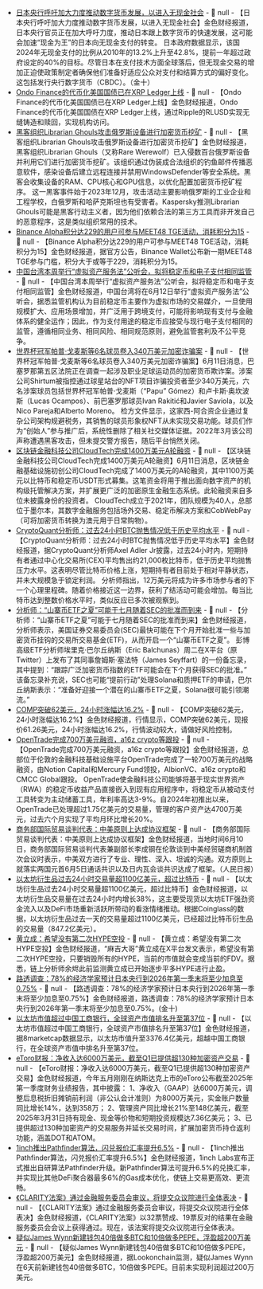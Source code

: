 - [日本央行呼吁加大力度推动数字货币发展，以进入无现金社会]() - 📰 null - 【日本央行呼吁加大力度推动数字货币发展，以进入无现金社会】金色财经报道，日本央行官员正在加大呼吁力度，推动日本跟上数字货币的快速发展，这可能会加速“现金为王”的日本向无现金支付的转变。 
日本政府数据显示，该国2024年无现金支付的比例从2010年的13.2%上升至42.8%，提前一年超过政府设定的40%的目标。尽管日本在支付技术方面全球落后，但无现金交易的增加正迫使政策制定者确保他们准备好适应公众对支付和结算方式的偏好变化。这包括发行央行数字货币（CBDC）。（金十）
- [Ondo Finance的代币化美国国债已在XRP Ledger上线](https://x.com/Cointelegraph/status/1932681287577579948) - 📰 null - 【Ondo Finance的代币化美国国债已在XRP Ledger上线】金色财经报道，Ondo Finance的代币化美国国债在XRP Ledger上线，通过Ripple的RLUSD实现无缝铸造和赎回，实现机构访问。
- [黑客组织Librarian Ghouls攻击俄罗斯设备进行加密货币挖矿](https://cointelegraph.com/news/librarian-ghouls-hacking-group-cryptojack-hundreds-kaspersky) - 📰 null - 【黑客组织Librarian Ghouls攻击俄罗斯设备进行加密货币挖矿】金色财经报道，黑客组织Librarian Ghouls（又称Rare Werewolf）已入侵数百台俄罗斯设备并利用它们进行加密货币挖矿。该组织通过伪装成合法组织的钓鱼邮件传播恶意软件，感染设备后建立远程连接并禁用WindowsDefender等安全系统。黑客会收集设备的RAM、CPU核心和GPU信息，以优化配置加密货币挖矿程序。 
这一黑客事件始于2023年12月，攻击活动主要影响俄罗斯的工业企业和工程学校，白俄罗斯和哈萨克斯坦也有受害者。Kaspersky推测Librarian Ghouls可能是黑客行动主义者，因为他们依赖合法的第三方工具而非开发自己的恶意程序，这是类似组织常用的技术。
- [Binance Alpha积分达229的用户可参与MEET48 TGE活动，消耗积分为15]() - 📰 null - 【Binance Alpha积分达229的用户可参与MEET48 TGE活动，消耗积分为15】金色财经报道，据官方公告，Binance Wallet公布新一期MEET48 TGE参与门槛，积分大于或等于229，消耗积分为15。
- [中国台湾本周举行“虚拟资产服务法”公听会，拟将稳定币和电子支付相同监管](https://money.udn.com/money/story/5613/8798313) - 📰 null - 【中国台湾本周举行“虚拟资产服务法”公听会，拟将稳定币和电子支付相同监管】金色财经报道，中国台湾将在6月12日举行“虚拟资产服务法”公听会，据悉监管机构认为目前稳定币主要作为虚拟市场的交易媒介，一旦使用规模扩大、应用场景增加，并广泛用于跨境支付，可能将影响现有支付与金融体系的健全运作；因此，作为支付用途的稳定币应接受与现行电子支付相同的监管，遵循相同业务、相同风险、相同规范原则，避免监管套利及不公平竞争。
- [世界杯冠军帕普·戈麦斯等6名球员卷入340万美元加密诈骗案](https://decrypt.co/324558/elite-footballers-named-3-4-million-crypto-fraud-case) - 📰 null - 【世界杯冠军帕普·戈麦斯等6名球员卷入340万美元加密诈骗案】6月11日消息，巴塞罗那第五区法院正在调查一起涉及职业足球运动员的加密货币欺诈案。涉案公司Shirtum被指控通过球星站台的NFT项目诈骗投资者至少340万美元，六名涉案球员包括世界杯冠军帕普·戈麦斯（“Papu” Gómez）和卢卡斯·奥坎波斯（Lucas Ocampos）、前巴塞罗那球员Ivan Rakitić和Javier Saviola，以及Nico Pareja和Alberto Moreno。 
检方文件显示，这家西-阿合资企业通过复杂公司架构规避税务，其销售的球员形象权NFT从未实现交易功能。球员们作为“创始人”参与推广后，系统性删除了相关社交媒体证据。2022年3月该公司声称遭遇黑客攻击，但未提交警方报告，随后平台悄然关闭。
- [区块链金融科技公司CloudTech完成1400万美元A轮融资](https://www.startupdaily.net/topic/funding/blockchain-fintech-raises-14-million-series-a-mostly-in-crypto/) - 📰 null - 【区块链金融科技公司CloudTech完成1400万美元A轮融资】6月11日消息，区块链金融基础设施初创公司CloudTech完成了1400万美元的A轮融资，其中1100万美元以比特币和稳定币USDT形式募集。这笔资金将用于推出面向数字资产的机构级托管解决方案，并扩展更广泛的加密原生金融生态系统。此轮融资来自多位未披露身份的投资者。 
CloudTech成立于2021年，团队规模为40人，总部位于墨尔本，其数字金融服务包括场外交易、稳定币解决方案和CobWebPay（可将加密货币转换为澳元用于日常购物）。
- [CryptoQuant分析师：过去24小时BTC抛售情况低于历史平均水平](https://x.com/AxelAdlerJr/status/1932673330307342764) - 📰 null - 【CryptoQuant分析师：过去24小时BTC抛售情况低于历史平均水平】金色财经报道，据CryptoQuant分析师Axel Adler Jr披露，过去24小时内，短期持有者通过中心化交易所(CEX)平均售出约21,000枚比特币，低于历史平均抛售压力水平。这表明尽管比特币价格上涨，短期持有者目前处于相对平静状态，并未大规模急于锁定利润。 
分析师指出，12万美元将成为许多市场参与者的下一个心理里程碑。随着价格接近这一边界，获利了结活动可能会增加。每当比特币达到整数价格水平时，类似反应已多次被观察到。
- [分析师：“山寨币ETF之夏”可能于七月随着SEC的批准而到来](https://cointelegraph.com/news/altcoin-etf-summer-july-sec-approvals-analysts) - 📰 null - 【分析师：“山寨币ETF之夏”可能于七月随着SEC的批准而到来】金色财经报道，分析师表示，美国证券交易委员会(SEC)最快可能在下个月开始批准一些与加密货币挂钩的交易所交易基金(ETF)，从而开启一个“山寨币ETF之夏”。 
彭博高级ETF分析师埃里克·巴尔丘纳斯（Eric Balchunas）周二在X平台（原Twitter）上发布了其同事詹姆斯·塞法特（James Seyffart）的一份备忘录，其中提到：“跟踪广泛加密货币指数的ETF可能会在下个月获得SEC的批准。” 
该备忘录补充说，SEC也可能“提前行动”处理Solana和质押ETF的申请，巴尔丘纳斯表示：“准备好迎接一个潜在的山寨币ETF之夏，Solana很可能引领潮流。”
- [COMP突破62美元，24小时涨幅达16.2%](https://www.coingecko.com/zh/%E6%95%B0%E5%AD%97%E8%B4%A7%E5%B8%81/compound) - 📰 null - 【COMP突破62美元，24小时涨幅达16.2%】金色财经报道，行情显示，COMP突破62美元，现报价61.26美元，24小时涨幅达16.2%，行情波动较大，请做好风险控制。
- [OpenTrade完成700万美元融资，a16z crypto等跟投](https://techfundingnews.com/london-based-opentrade-raises-7m-to-make-dollar-and-euro-yields-accessible-to-millions/) - 📰 null - 【OpenTrade完成700万美元融资，a16z crypto等跟投】金色财经报道，总部位于伦敦的金融科技基础设施平台OpenTrade完成了一轮700万美元的战略融资，由Notion Capital和Mercury Fund领投，AlbionVC、a16z crypto和CMCC Global跟投。 
OpenTrade使金融科技公司能够将基于现实世界资产（RWA）的稳定币收益产品直接嵌入到现有应用程序中，将稳定币从被动支付工具转变为主动储蓄工具，年利率高达3-9%。自2024年初推出以来，OpenTrade已处理超过1.75亿美元的交易量，管理的客户资产达4700万美元，过去六个月实现了平均月环比增长20%。
- [商务部国际贸易谈判代表：中美原则上达成协议框架]() - 📰 null - 【商务部国际贸易谈判代表：中美原则上达成协议框架】金色财经报道，当地时间6月10日，商务部国际贸易谈判代表兼副部长李成钢在伦敦谈到中美经贸磋商机制首次会议时表示，中美双方进行了专业、理性、深入、坦诚的沟通。双方原则上就落实两国元首6月5日通话共识以及日内瓦会谈共识达成了框架。（人民日报）
- [以太坊衍生品过去24小时交易量超1100亿美元，超过比特币]() - 📰 null - 【以太坊衍生品过去24小时交易量超1100亿美元，超过比特币】金色财经报道，以太坊衍生品交易量在过去24小时内增长38%，这主要受现货以太坊ETF强劲资金流入以及DeFi市场重新活跃所带动的看涨情绪推动。根据Coinglass的数据，以太坊衍生品过去一天的交易量超过1100亿美元，已经超过比特币衍生品的交易量（847.2亿美元）。
- [黄立成：希望没有第二次HYPE空投](https://x.com/machibigbrother/status/1932663379292028964) - 📰 null - 【黄立成：希望没有第二次HYPE空投】金色财经报道，“麻吉大哥”黄立成在X平台发文表示，希望没有第二次HYPE空投，只要销毁所有的HYPE，当前的市值就会变成当前的FDV。据悉，链上分析师余烬此前监测黄立成已开始逐步平多HYPE进行止盈。
- [路透调查：78%的经济学家预计日本央行到2026年第一季末将至少加息至0.75%]() - 📰 null - 【路透调查：78%的经济学家预计日本央行到2026年第一季末将至少加息至0.75%】金色财经报道，路透调查：78%的经济学家预计日本央行到2026年第一季末将至少加息至0.75%。(金十)
- [以太坊市值超过中国工商银行，全球资产市值排名升至第37位](https://8marketcap.com/) - 📰 null - 【以太坊市值超过中国工商银行，全球资产市值排名升至第37位】金色财经报道，据8marketcap数据显示，以太坊市值升至3376.4亿美元，超越中国工商银行，在全球资产市值中排名升至第37位。
- [eToro财报：净收入达6000万美元，截至Q1已提供超130种加密资产交易](https://www.globenewswire.com/news-release/2025/06/10/3096466/0/en/eToro-Reports-First-Quarter-2025-Results.html) - 📰 null - 【eToro财报：净收入达6000万美元，截至Q1已提供超130种加密资产交易】金色财经报道，今年五月刚刚在纳斯达克上市的eToro公布截至2025年第一季度财务业绩报告，其中披露： 
1、净收入（GAAP）达6000万美元，调整后息税折旧摊销前利润（非公认会计准则）为8000万美元，实金账户数量同比增长14%，达到358万； 
2、管理资产同比增长21%至148亿美元，截至2025年3月31日持有现金、现金等价物和短期投资规模达7.36亿美元； 
3、已提供超过130种加密资产的交易服务并延长交易时间，扩展加密货币持仓返利功能，涵盖DOT和ATOM。
- [1inch推出Pathfinder算法，闪兑报价汇率提升6.5%](https://x.com/1inch/status/1932477927788032423) - 📰 null - 【1inch推出Pathfinder算法，闪兑报价汇率提升6.5%】金色财经报道，1inch Labs宣布正式推出自研算法Pathfinder升级。新Pathfinder算法可提升6.5%的兑换汇率，并实现比其他DeFi聚合器最多6%的Gas成本优化，使链上交易更高效、更流畅。
- [《CLARITY法案》通过金融服务委员会审议，将提交众议院进行全体表决](https://x.com/EleanorTerrett/status/1932652786950316484) - 📰 null - 【《CLARITY法案》通过金融服务委员会审议，将提交众议院进行全体表决】金色财经报道，《CLARITY法案》以32票赞成、19票反对的结果在金融服务委员会会议上获得通过。现在，该法案将提交众议院进行全体表决。
- [疑似James Wynn新建钱包40倍做多BTC和10倍做多PEPE，浮盈超200万美元](https://x.com/lookonchain/status/1932651238748991619) - 📰 null - 【疑似James Wynn新建钱包40倍做多BTC和10倍做多PEPE，浮盈超200万美元】金色财经报道，据Lookonchain监测，疑似James Wynn在6天前新建钱包40倍做多BTC，10倍做多PEPE。目前未实现利润超过200万美元。
